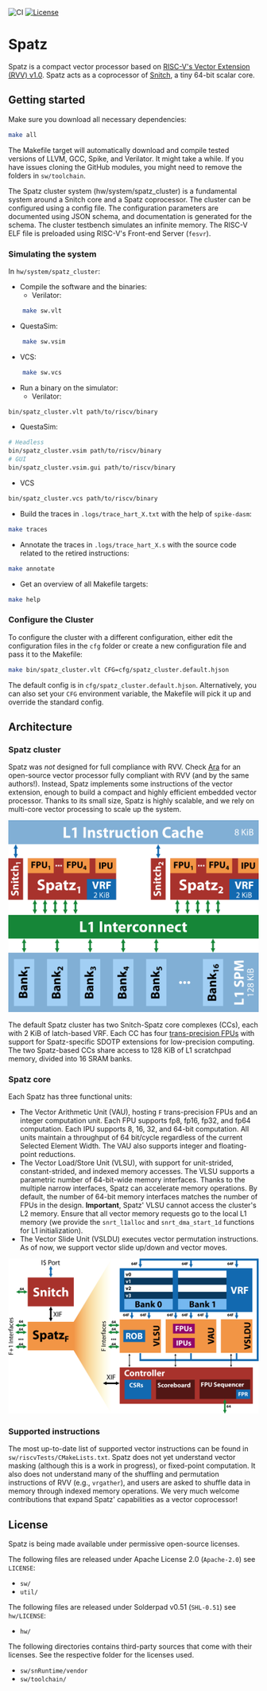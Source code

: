 ![CI](https://github.com/pulp-platform/spatz/actions/workflows/ci.yml/badge.svg)
[![License](https://img.shields.io/badge/License-Apache%202.0-blue.svg)](https://opensource.org/licenses/Apache-2.0)

# Spatz

Spatz is a compact vector processor based on [RISC-V's Vector Extension (RVV) v1.0](https://github.com/riscv/riscv-v-spec/releases/tag/v1.0).
Spatz acts as a coprocessor of [Snitch](https://github.com/pulp-platform/snitch), a tiny 64-bit scalar core.

## Getting started

Make sure you download all necessary dependencies:

```bash
make all
```

The Makefile target will automatically download and compile tested versions of LLVM, GCC, Spike, and Verilator. It might take a while. If you have issues cloning the GitHub modules, you might need to remove the folders in `sw/toolchain`.

The Spatz cluster system (hw/system/spatz_cluster) is a fundamental system around a Snitch core and a Spatz coprocessor. The cluster can be configured using a config file. The configuration parameters are documented using JSON schema, and documentation is generated for the schema. The cluster testbench simulates an infinite memory. The RISC-V ELF file is preloaded using RISC-V's Front-end Server (`fesvr`).

### Simulating the system

In `hw/system/spatz_cluster`:

- Compile the software and the binaries:
  - Verilator:
```bash
    make sw.vlt
```
  - QuestaSim:
```bash
    make sw.vsim
```
  - VCS:
```bash
    make sw.vcs
```
- Run a binary on the simulator:
  - Verilator:
```bash
bin/spatz_cluster.vlt path/to/riscv/binary
```
  - QuestaSim:
```bash
# Headless
bin/spatz_cluster.vsim path/to/riscv/binary
# GUI
bin/spatz_cluster.vsim.gui path/to/riscv/binary
```
  - VCS
```bash
bin/spatz_cluster.vcs path/to/riscv/binary
```
- Build the traces in `.logs/trace_hart_X.txt` with the help of `spike-dasm`:
```bash
make traces
```
- Annotate the traces in `.logs/trace_hart_X.s` with the source code related to the retired instructions:
```bash
make annotate
```
- Get an overview of all Makefile targets:
```bash
make help
```

### Configure the Cluster

To configure the cluster with a different configuration, either edit the configuration files in the `cfg` folder or create a new configuration file and pass it to the Makefile:

```bash
make bin/spatz_cluster.vlt CFG=cfg/spatz_cluster.default.hjson
```

The default config is in `cfg/spatz_cluster.default.hjson`. Alternatively, you can also set your `CFG` environment variable, the Makefile will pick it up and override the standard config.

## Architecture

### Spatz cluster

Spatz was _not_ designed for full compliance with RVV. Check [Ara](https://github.com/pulp-platform/ara) for an open-source vector processor fully compliant with RVV (and by the same authors!). Instead, Spatz implements some instructions of the vector extension, enough to build a compact and highly efficient embedded vector processor. Thanks to its small size, Spatz is highly scalable, and we rely on multi-core vector processing to scale up the system.

![Spatz cluster](./docs/fig/spatz_cluster.png)

The default Spatz cluster has two Snitch-Spatz core complexes (CCs), each with 2 KiB of latch-based VRF. Each CC has four [trans-precision FPUs](https://github.com/openhwgroup/cvfpu) with support for Spatz-specific SDOTP extensions for low-precision computing. The two Spatz-based CCs share access to 128 KiB of L1 scratchpad memory, divided into 16 SRAM banks.

### Spatz core

Each Spatz has three functional units:
- The Vector Arithmetic Unit (VAU), hosting `F` trans-precision FPUs and an integer computation unit. Each FPU supports fp8, fp16, fp32, and fp64 computation. Each IPU supports 8, 16, 32, and 64-bit computation. All units maintain a throughput of 64 bit/cycle regardless of the current Selected Element Width. The VAU also supports integer and floating-point reductions.
- The Vector Load/Store Unit (VLSU), with support for unit-strided, constant-strided, and indexed memory accesses. The VLSU supports a parametric number of 64-bit-wide memory interfaces. Thanks to the multiple narrow interfaces, Spatz can accelerate memory operations. By default, the number of 64-bit memory interfaces matches the number of FPUs in the design. **Important**, Spatz' VLSU cannot access the cluster's L2 memory. Ensure that all vector memory requests go to the local L1 memory (we provide the `snrt_l1alloc` and `snrt_dma_start_1d` functions for L1 initialization).
- The Vector Slide Unit (VSLDU) executes vector permutation instructions. As of now, we support vector slide up/down and vector moves.

![Spatz' architecture](./docs/fig/spatz_arch.png)

### Supported instructions

The most up-to-date list of supported vector instructions can be found in `sw/riscvTests/CMakeLists.txt`. Spatz does not yet understand vector masking (although this is a work in progress), or fixed-point computation. It also does not understand many of the shuffling and permutation instructions of RVV (e.g., `vrgather`), and users are asked to shuffle data in memory through indexed memory operations. We very much welcome contributions that expand Spatz' capabilities as a vector coprocessor!

## License

Spatz is being made available under permissive open-source licenses.

The following files are released under Apache License 2.0 (`Apache-2.0`) see `LICENSE`:

- `sw/`
- `util/`

The following files are released under Solderpad v0.51 (`SHL-0.51`) see `hw/LICENSE`:

- `hw/`

The following directories contains third-party sources that come with their licenses. See the respective folder for the licenses used.

- `sw/snRuntime/vendor`
- `sw/toolchain/`
